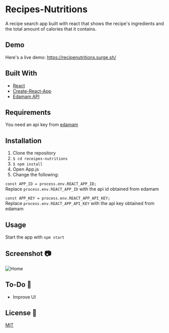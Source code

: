 # Recipes-Nutritions
A recipe search app built with react that shows the recipe's ingredients and the total amount of calories that it contains.  

## Demo  
Here's a live demo: https://recipenutritions.surge.sh/  

## Built With  
* [React](https://reactjs.org/)  
* [Create-React-App](https://create-react-app.dev/)  
* [Edamam API](https://developer.edamam.com/edamam-recipe-api)  

## Requirements
You need an api key from [edamam](https://developer.edamam.com/edamam-recipe-api "edamam")

## Installation
1. Clone the repository
2. `$ cd receipes-nutritions`
3. `$ npm install` 
4. Open App.js
5. Change the following:

```const APP_ID = process.env.REACT_APP_ID;```  
Replace `process.env.REACT_APP_ID` with the api id obtained from edamam

```const APP_KEY = process.env.REACT_APP_API_KEY;```  
Replace `process.env.REACT_APP_API_KEY` with the api key obtained from edamam

## Usage
Start the app with `npm start` <br>  

## Screenshot :camera:  
![Home](https://github.com/Hichem-Chabou/Recipes-Nutritions/blob/master/src/Recipe-full.png)  

## To-Do :memo:  
* Improve UI  

## License :scroll:  
[MIT](https://github.com/Hichem-Chabou/Recipes-Nutritions/blob/master/LICENSE)
